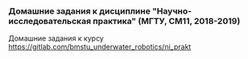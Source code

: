 ### Домашние задания к дисциплине "Научно-исследовательская практика" (МГТУ, СМ11, 2018-2019)

Домашние задания к курсу https://gitlab.com/bmstu_underwater_robotics/ni_prakt

